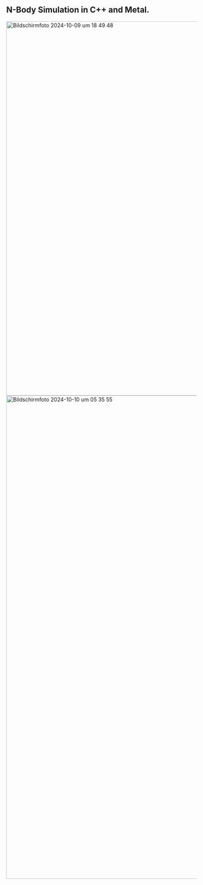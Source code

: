 ## N-Body Simulation in C++ and Metal.

<img width="991" alt="Bildschirmfoto 2024-10-09 um 18 49 48" src="https://github.com/user-attachments/assets/9648b5e5-c703-4a79-a186-bd8765b53d4a">

<img width="1280" alt="Bildschirmfoto 2024-10-10 um 05 35 55" src="https://github.com/user-attachments/assets/1ee44513-a34a-4e64-9e0b-21e034bc144d">
